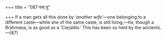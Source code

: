 +++
title = "087 यस् तु"

+++
If a man gets all this done by ‘*another wife*’—one belonging to a
different caste—while she of the same caste, is still living,—he, though
a Brāhmaṇa, is as good as a ‘*Caṇḍāla*.’ This has been so held by the
ancients.—(87)


